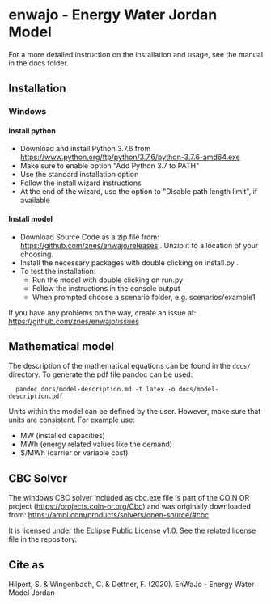 
# enwajo - Energy Water Jordan Model

For a more detailed instruction on the installation and usage, see the
manual in the docs folder.

## Installation

### Windows

#### Install python

- Download and install Python 3.7.6 from https://www.python.org/ftp/python/3.7.6/python-3.7.6-amd64.exe
- Make sure to enable option "Add Python 3.7 to PATH"
- Use the standard installation option
- Follow the install wizard instructions
- At the end of the wizard, use the option to "Disable path length limit", if available


#### Install model

- Download Source Code as a zip file from: https://github.com/znes/enwajo/releases .
Unzip it to a location of your choosing.
- Install the necessary packages with double clicking on install.py .
- To test the installation:
  - Run the model with double clicking on run.py
  - Follow the instructions in the console output
  - When prompted choose a scenario folder, e.g. scenarios/example1

If you have any problems on the way, create an issue at:
https://github.com/znes/enwajo/issues

##  Mathematical model

The description of the mathematical equations can be found in the `docs/`
directory. To generate the pdf file pandoc can be used:

```
  pandoc docs/model-description.md -t latex -o docs/model-description.pdf
```

Units within the model can be defined by the user. However, make sure that
units are consistent. For example use:

* MW (installed capacities)
* MWh (energy related values like the demand)
* $/MWh (carrier or variable cost).

## CBC Solver

The windows CBC solver included as cbc.exe file is part of the COIN OR project (https://projects.coin-or.org/Cbc) and was originally downloaded from:
https://ampl.com/products/solvers/open-source/#cbc

It is licensed under the Eclipse Public License v1.0. See the related license file in the repository.

## Cite as

Hilpert, S. & Wingenbach, C. & Dettner, F. (2020). EnWaJo - Energy Water Model Jordan
